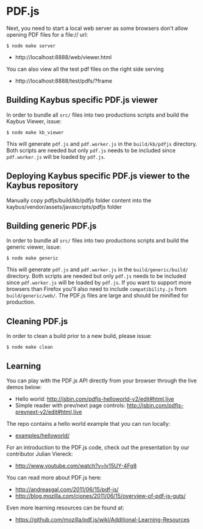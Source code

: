 # PDF.js

Next, you need to start a local web server as some browsers don't allow opening
PDF files for a file:// url:

    $ node make server


+ http://localhost:8888/web/viewer.html

You can also view all the test pdf files on the right side serving

+ http://localhost:8888/test/pdfs/?frame


## Building Kaybus specific PDF.js viewer

In order to bundle all `src/` files into two productions scripts and build the Kaybus Viewer, issue:

    $ node make kb_viewer

This will generate `pdf.js` and `pdf.worker.js` in the `build/kb/pdfjs` directory.
Both scripts are needed but only `pdf.js` needs to be included since `pdf.worker.js` will
be loaded by `pdf.js`. 

## Deploying Kaybus specific PDF.js viewer to the Kaybus repository

Manually copy pdfjs/build/kb/pdfjs folder content into the kaybus/vendor/assets/javascripts/pdfjs folder


## Building generic PDF.js

In order to bundle all `src/` files into two productions scripts and build the generic
viewer, issue:

    $ node make generic

This will generate `pdf.js` and `pdf.worker.js` in the `build/generic/build/` directory.
Both scripts are needed but only `pdf.js` needs to be included since `pdf.worker.js` will
be loaded by `pdf.js`. If you want to support more browsers than Firefox you'll also need
to include `compatibility.js` from `build/generic/web/`. The PDF.js files are large and
should be minified for production.


## Cleaning PDF.js

In order to clean a build prior to a new build, please issue:

    $ node make clean



## Learning

You can play with the PDF.js API directly from your browser through the live
demos below:

+ Hello world: http://jsbin.com/pdfjs-helloworld-v2/edit#html,live
+ Simple reader with prev/next page controls: http://jsbin.com/pdfjs-prevnext-v2/edit#html,live

The repo contains a hello world example that you can run locally:

+ [examples/helloworld/](https://github.com/mozilla/pdf.js/blob/master/examples/helloworld/)

For an introduction to the PDF.js code, check out the presentation by our
contributor Julian Viereck:

+ http://www.youtube.com/watch?v=Iv15UY-4Fg8

You can read more about PDF.js here:

+ http://andreasgal.com/2011/06/15/pdf-js/
+ http://blog.mozilla.com/cjones/2011/06/15/overview-of-pdf-js-guts/

Even more learning resources can be found at:

+ https://github.com/mozilla/pdf.js/wiki/Additional-Learning-Resources

